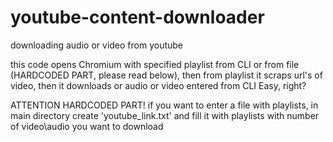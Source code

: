 # youtube-content-downloader
downloading audio or video from youtube

this code opens Chromium with specified playlist from CLI or from file (HARDCODED PART, please read below), then from playlist it scraps url's of video, then it downloads or audio or video entered from CLI
Easy, right? 


ATTENTION HARDCODED PART!
if you want to enter a file with playlists, in main directory create 'youtube_link.txt' and fill it with playlists with number of video\audio you want to download